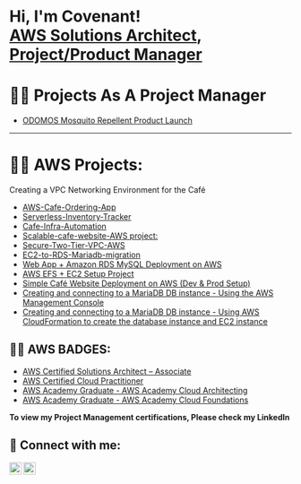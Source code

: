 <h1>Hi, I'm Covenant! <br/><a href="https://github.com/CovenantUrch">AWS Solutions Architect</a>, <a href="http://www.linkedin.com/in/covenantonwukwe">Project/Product Manager</a>

<h1>👨‍💻 Projects As A Project Manager</h1>

- [ODOMOS Mosquito Repellent Product Launch](https://github.com/CovenantUrch/Odomos-Project)

---

<h1>👨‍💻 AWS Projects:</h1>Creating a VPC Networking Environment for the Café

- [AWS-Cafe-Ordering-App](https://github.com/CovenantUrch/aws-cafe-ordering-app)
- [Serverless-Inventory-Tracker](https://github.com/CovenantUrch/Serverless-Inventory-Tracker)
- [Cafe-Infra-Automation](https://github.com/CovenantUrch/Automating-Infrastructure-Deployment)
- [Scalable-cafe-website-AWS project:](https://github.com/CovenantUrch/Scalable-Cafe-Website-AWS)
- [Secure-Two-Tier-VPC-AWS](https://github.com/CovenantUrch/Secure-Two-Tier-VPC-AWS)
- [EC2-to-RDS-Mariadb-migration](https://github.com/CovenantUrch/ec2-to-rds-mariadb-migration)
- [ Web App + Amazon RDS MySQL Deployment on AWS](https://github.com/CovenantUrch/RDS-mysql-webapp-on-aws)
- [AWS EFS + EC2 Setup Project](https://github.com/CovenantUrch/aws-efs-ec2-setup)
- [Simple Café Website Deployment on AWS (Dev & Prod Setup)](https://github.com/CovenantUrch/aws-cafe-ordering-app)
- [Creating and connecting to a MariaDB DB instance - Using the AWS Management Console](https://github.com/CovenantUrch/AWS---Mariadb)
- [Creating and connecting to a MariaDB DB instance - Using AWS CloudFormation to create the database instance and EC2 instance](https://github.com/CovenantUrch/MariaDB2)

<h2>👨‍💻 AWS BADGES:</h2>

- [AWS Certified Solutions Architect – Associate](https://www.credly.com/badges/ef571c9f-5984-4258-b92e-e55145c492fb/public_url)
- [AWS Certified Cloud Practitioner](https://www.credly.com/badges/822681e1-f959-44a8-bee7-eeaa59820abe/public_url)
- [AWS Academy Graduate - AWS Academy Cloud Architecting](https://www.credly.com/badges/8b2d0c86-d169-4739-9a7a-eec8f1e9baa9/public_url)
- [AWS Academy Graduate - AWS Academy Cloud Foundations](https://www.credly.com/badges/1af25aa1-686e-4318-9331-4de9835c4f28/public_url)

**To view my Project Management certifications, Please check my Linkedln**


<h2> 🤳 Connect with me:</h2>

[<img align="left" alt="CovenantUche | Twitter" width="22px" src="https://cdn.jsdelivr.net/npm/simple-icons@v3/icons/twitter.svg" />][twitter]
[<img align="left" alt="CovenantUche | LinkedIn" width="22px" src="https://cdn.jsdelivr.net/npm/simple-icons@v3/icons/linkedin.svg" />][linkedin]

[twitter]: https://x.com/covenant_uche?t=whlHoLzGh2wgoTs0SdGXhQ&s=09
[linkedin]: http://www.linkedin.com/in/covenantonwukwe
